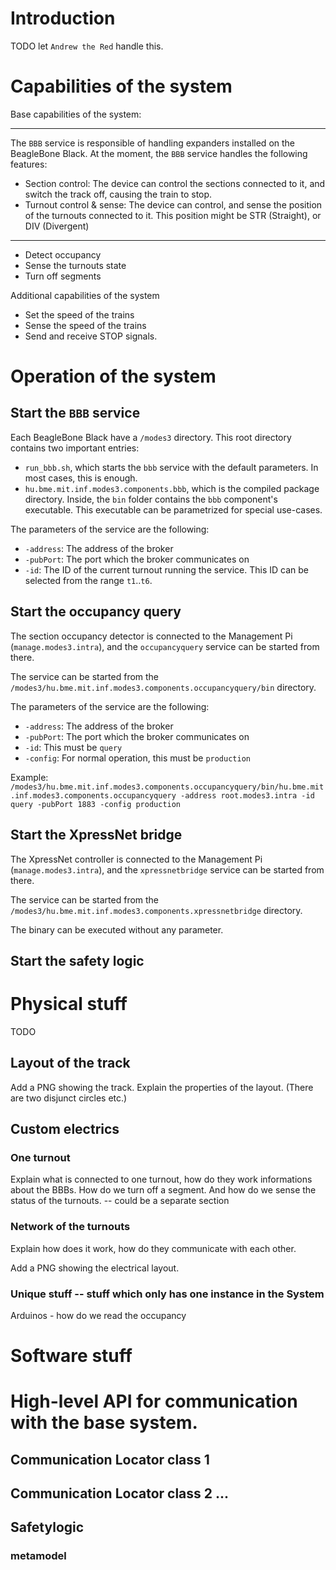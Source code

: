 # Introduction

TODO let `Andrew the Red` handle this.

<!-- Use a top-down approach -->

 # Capabilities of the system

<!-- TODO -->

 Base capabilities of the system:

-----------
 The `BBB` service is responsible of handling expanders installed on the BeagleBone Black. At the moment, the `BBB` service handles the following features:
   - Section control: The device can control the sections connected to it, and switch the track off, causing the train to stop.
   - Turnout control & sense: The device can control, and sense the position of the turnouts connected to it. This position might be STR (Straight), or DIV (Divergent)
-----------

- Detect occupancy
- Sense the turnouts state
- Turn off segments

Additional capabilities of the system <!-- (via the XpressNet component) -->

- Set the speed of the trains
- Sense the speed of the trains
- Send and receive STOP signals.

# Operation of the system

## Start the `BBB` service

Each BeagleBone Black have a `/modes3` directory. This root directory contains two important entries:
  - `run_bbb.sh`, which starts the `bbb` service with the default parameters. In most cases, this is enough.
  - `hu.bme.mit.inf.modes3.components.bbb`, which is the compiled package directory. Inside, the `bin` folder contains the `bbb` component's executable. This executable can be parametrized for special use-cases.

The parameters of the service are the following:
  - `-address`: The address of the broker
  - `-pubPort`: The port which the broker communicates on
  - `-id`: The ID of the current turnout running the service. This ID can be selected from the range `t1`..`t6`.

## Start the occupancy query

The section occupancy detector is connected to the Management Pi (`manage.modes3.intra`), and the `occupancyquery` service can be started from there.

The service can be started from the `/modes3/hu.bme.mit.inf.modes3.components.occupancyquery/bin` directory.

The parameters of the service are the following:
  - `-address`: The address of the broker
  - `-pubPort`: The port which the broker communicates on
  - `-id`: This must be `query`
  - `-config`: For normal operation, this must be `production`

  Example: `/modes3/hu.bme.mit.inf.modes3.components.occupancyquery/bin/hu.bme.mit.inf.modes3.components.occupancyquery -address root.modes3.intra -id query -pubPort 1883 -config production`

## Start the XpressNet bridge

The XpressNet controller is connected to the Management Pi (`manage.modes3.intra`), and the `xpressnetbridge` service can be started from there.

The service can be started from the `/modes3/hu.bme.mit.inf.modes3.components.xpressnetbridge` directory.

The binary can be executed without any parameter.

## Start the safety logic

# Physical stuff

TODO

## Layout of the track

Add a PNG showing the track. Explain the properties of the layout. (There are two disjunct circles etc.)

## Custom electrics

### One turnout

Explain what is connected to one turnout, how do they work
informations about the BBBs. How do we turn off a segment. And how do we sense the status of the turnouts. -- could be a separate section

### Network of the turnouts

Explain how does it work, how do they communicate with each other.

Add a PNG showing the electrical layout.

### Unique stuff -- stuff which only has one instance in the System

Arduinos - how do we read the occupancy

# Software stuff

# High-level API for communication with the base system.
<!-- We should define what is the base system :) -->

## Communication Locator class 1

## Communication Locator class 2 ...

## Safetylogic

### metamodel

###
